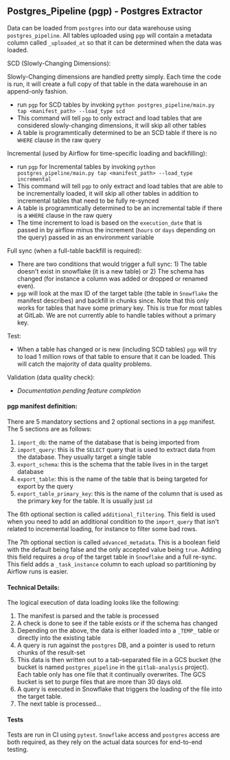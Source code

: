 ## Postgres_Pipeline (pgp) - Postgres Extractor

Data can be loaded from `postgres` into our data warehouse using `postgres_pipeline`.
All tables uploaded using `pgp` will contain a metadata column called `_uploaded_at` so that it can be determined when the data was loaded.

SCD (Slowly-Changing Dimensions):

Slowly-Changing dimensions are handled pretty simply. Each time the code is run, it will create a full copy of that table in the data warehouse in an append-only fashion.

* run `pgp` for SCD tables by invoking `python postgres_pipeline/main.py tap <manifest_path> --load_type scd`
* This command will tell `pgp` to only extract and load tables that are considered slowly-changing dimensions, it will skip all other tables
* A table is programmtically determined to be an SCD table if there is no `WHERE` clause in the raw query

Incremental (used by Airflow for time-specific loading and backfilling):

* run `pgp` for Incremental tables by invoking `python postgres_pipeline/main.py tap <manifest_path> --load_type incremental`
* This command will tell `pgp` to only extract and load tables that are able to be incrementally loaded, it will skip all other tables in addition to incremental tables that need to be fully re-synced
* A table is programmtically determined to be an incremental table if there is a `WHERE` clause in the raw query
* The time increment to load is based on the `execution_date` that is passed in by airflow minus the increment (`hours` or `days` depending on the query) passed in as an environment variable

Full sync (when a full-table backfill is required):

* There are two conditions that would trigger a full sync: 1) The table doesn't exist in snowflake (it is a new table) or 2) The schema has changed (for instance a column was added or dropped or renamed even).
* `pgp` will look at the max ID of the target table (the table in `Snowflake` the manifest describes) and backfill in chunks since. Note that this only works for tables that have some primary key. This is true for most tables at GitLab. We are not currently able to handle tables without a primary key.

Test:

* When a table has changed or is new (including SCD tables) `pgp` will try to load 1 million rows of that table to ensure that it can be loaded. This will catch the majority of data quality problems.

Validation (data quality check):

* _Documentation pending feature completion_

#### pgp manifest definition:

There are 5 mandatory sections and 2 optional sections in a `pgp` manifest.
The 5 sections are as follows:

1. `import_db`: the name of the database that is being imported from
1. `import_query`: this is the `SELECT` query that is used to extract data from the database. They usually target a single table
1. `export_schema`: this is the schema that the table lives in in the target database
1. `export_table`: this is the name of the table that is being targeted for export by the query
1. `export_table_primary_key`: this is the name of the column that is used as the primary key for the table. It is usually just `id`

The 6th optional section is called `additional_filtering`.
This field is used when you need to add an additional condition to the `import_query` that isn't related to incremental loading, for instance to filter some bad rows.

The 7th optional section is called `advanced_metadata`. This is a boolean field with the default being false and the only accepted value being `true`.
Adding this field requires a `drop` of the target table in `Snowflake` and a full re-sync. This field adds a `_task_instance` column to each upload so partitioning by Airflow runs is easier.

#### Technical Details:

The logical execution of data loading looks like the following:

1. The manifest is parsed and the table is processed
1. A check is done to see if the table exists or if the schema has changed
1. Depending on the above, the data is either loaded into a `_TEMP_` table or directly into the existing table
1. A query is run against the `postgres` DB, and a pointer is used to return chunks of the result-set
1. This data is then written out to a tab-separated file in a GCS bucket (the bucket is named `postgres_pipeline` in the `gitlab-analysis` project). Each table only has one file that it continually overwrites. The GCS bucket is set to purge files that are more than 30 days old.
1. A query is executed in Snowflake that triggers the loading of the file into the target table.
1. The next table is processed...

#### Tests

Tests are run in CI using `pytest`. `Snowflake` access and `postgres` access are both required, as they rely on the actual data sources for end-to-end testing.

